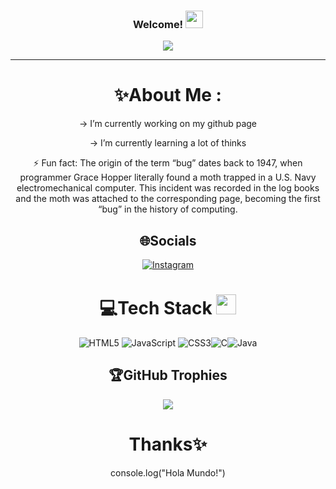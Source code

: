 <h3 align="center">
  Welcome!
  <img src="https://media.giphy.com/media/hvRJCLFzcasrR4ia7z/giphy.gif" width="28">
</h3>
<p align="center">
  <a href="https://github.com/CodeWhiteWeb/CodeWhiteWeb"><img src="https://readme-typing-svg.herokuapp.com?color=%2336BCF7&center=true&vCenter=true&lines=Hi+%2C+welcome+to+my+Github+page;I+am+Andres👋;I+am+a+university+student;Web+Dev;Mobile+Dev;And...Games+Lover+%3C3"></a>
</p>

---
<div align="center">
  
# ✨About Me :
-> I’m currently working on my github page
  
-> I’m currently learning a lot of thinks

⚡ Fun fact: 
The origin of the term “bug” dates back to 1947, when programmer Grace Hopper literally found a moth trapped in a U.S. Navy electromechanical computer. This incident was recorded in the log books and the moth was attached to the corresponding page, becoming the first “bug” in the history of computing.


## 🌐Socials
[![Instagram](https://img.shields.io/badge/Instagram-E4405F?style=for-the-badge&logo=instagram&logoColor=white)](https://www.instagram.com/andres_120_) 

# 💻Tech Stack <img src = "https://media2.giphy.com/media/QssGEmpkyEOhBCb7e1/giphy.gif?cid=ecf05e47a0n3gi1bfqntqmob8g9aid1oyj2wr3ds3mg700bl&rid=giphy.gif" width = 32px> 
![HTML5](https://img.shields.io/badge/html5-%23E34F26.svg?style=for-the-badge&logo=html5&logoColor=white) ![JavaScript](https://img.shields.io/badge/javascript-%23323330.svg?style=for-the-badge&logo=javascript&logoColor=%23F7DF1E) ![CSS3](https://img.shields.io/badge/css3-%231572B6.svg?style=for-the-badge&logo=css3&logoColor=white)![C](https://img.shields.io/badge/C-00599C?style=for-the-badge&logo=c&logoColor=white)![Java](https://img.shields.io/badge/Java-ED8B00?style=for-the-badge&logo=openjdk&logoColor=white)

## 🏆GitHub Trophies
![](https://github-profile-trophy.vercel.app/?username=AndrewS124&theme=discord&no-frame=false&no-bg=false&margin-w=4)

# Thanks✨

console.log("Hola Mundo!")

</div>
